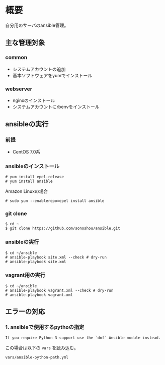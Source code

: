 # 概要

自分用のサーバのansible管理。

## 主な管理対象

### common

- システムアカウントの追加
- 基本ソフトウェアをyumでインストール

### webserver

- nginxのインストール
- システムアカウントにrbenvをインストール

## ansibleの実行

### 前提

- CentOS 7.0系

### ansibleのインストール

```
# yum install epel-release
# yum install ansible
```

Amazon Linuxの場合

```
# sudo yum --enablerepo=epel install ansible
```

### git clone

```
$ cd ~
$ git clone https://github.com/sonoshou/ansible.git
```

### ansibleの実行

```
$ cd ~/ansible
# ansible-playbook site.xml --check # dry-run
# ansible-playbook site.xml
```

### vagrant用の実行

```
$ cd ~/ansible
# ansible-playbook vagrant.xml --check # dry-run
# ansible-playbook vagrant.xml
```

## エラーの対応

### 1. ansibleで使用するpythoの指定 

```
If you require Python 3 support use the `dnf` Ansible module instead.
```

この場合は以下の `vars` を読み込む。

```
vars/ansible-python-path.yml
```
